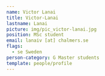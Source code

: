 ```yaml
---
name: Victor Lanai
title: Victor-Lanai
lastname: Lanai
picture: img/pic_victor-lanai.jpg
position: MSc student
email: lanaiv [at] chalmers.se
flags:
  - se Sweden
person-category: G Master students
template: people/profile
---
```


